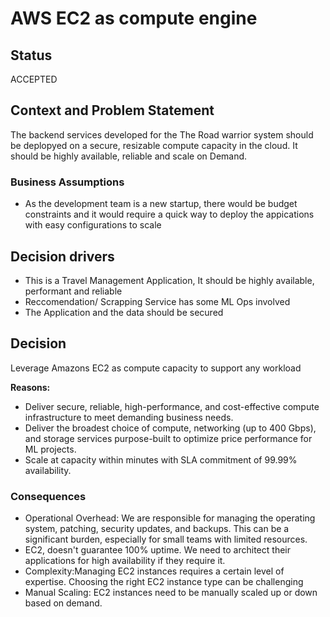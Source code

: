 # AWS EC2 as compute engine

## Status

ACCEPTED

## Context and Problem Statement

The backend services developed for the The Road warrior system should be deplopyed on a secure, resizable compute capacity in the cloud. It should be highly available, reliable and scale on Demand.

### Business Assumptions

* As the development team is a new startup, there would be budget constraints and it would require a quick way to deploy the appications with easy configurations to scale 

## Decision drivers

* This is a Travel Management Application, It should be highly available, performant and reliable
* Reccomendation/ Scrapping Service has some ML Ops involved
* The Application and the data should be secured

## Decision

Leverage Amazons EC2 as compute capacity to support any workload

__Reasons:__ 
* Deliver secure, reliable, high-performance, and cost-effective compute infrastructure to meet demanding business needs.
* Deliver the broadest choice of compute, networking (up to 400 Gbps), and storage services purpose-built to optimize price performance for ML projects.
* Scale at capacity within minutes with SLA commitment of 99.99% availability.

### Consequences

* Operational Overhead: We are responsible for managing the operating system, patching, security updates, and backups. This can be a significant burden, especially for small teams with limited resources.
* EC2, doesn't guarantee 100% uptime. We need to architect their applications for high availability if they require it.
* Complexity:Managing EC2 instances requires a certain level of expertise. Choosing the right EC2 instance type can be challenging
* Manual Scaling: EC2 instances need to be manually scaled up or down based on demand. 